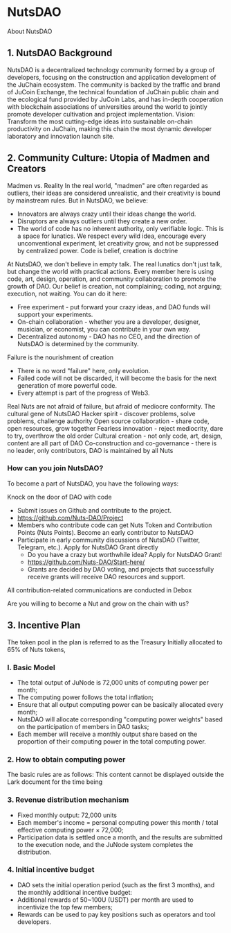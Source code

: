 # NutsDAO
About NutsDAO

## 1. NutsDAO Background
NutsDAO is a decentralized technology community formed by a group of developers, focusing on the construction and application development of the JuChain ecosystem.
The community is backed by the traffic and brand of JuCoin Exchange, the technical foundation of JuChain public chain and the ecological fund provided by JuCoin Labs, and has in-depth cooperation with blockchain associations of universities around the world to jointly promote developer cultivation and project implementation.
Vision: Transform the most cutting-edge ideas into sustainable on-chain productivity on JuChain, making this chain the most dynamic developer laboratory and innovation launch site.

## 2. Community Culture: Utopia of Madmen and Creators
Madmen vs. Reality
In the real world, "madmen" are often regarded as outliers, their ideas are considered unrealistic, and their creativity is bound by mainstream rules. But in NutsDAO, we believe:
  - Innovators are always crazy until their ideas change the world.
  - Disruptors are always outliers until they create a new order.
  - The world of code has no inherent authority, only verifiable logic.
  This is a space for lunatics. We respect every wild idea, encourage every unconventional experiment, let creativity grow, and not be suppressed by centralized power.
Code is belief, creation is doctrine

At NutsDAO, we don't believe in empty talk. The real lunatics don't just talk, but change the world with practical actions.
Every member here is using code, art, design, operation, and community collaboration to promote the growth of DAO.
Our belief is creation, not complaining; coding, not arguing; execution, not waiting.
You can do it here:
  
  - Free experiment - put forward your crazy ideas, and DAO funds will support your experiments.
  - On-chain collaboration - whether you are a developer, designer, musician, or economist, you can contribute in your own way.
  - Decentralized autonomy - DAO has no CEO, and the direction of NutsDAO is determined by the community.

  Failure is the nourishment of creation
  - There is no word "failure" here, only evolution.
  - Failed code will not be discarded, it will become the basis for the next generation of more powerful code.
  - Every attempt is part of the progress of Web3.
    
Real Nuts are not afraid of failure, but afraid of mediocre conformity.
The cultural gene of NutsDAO
Hacker spirit - discover problems, solve problems, challenge authority
Open source collaboration - share code, open resources, grow together
Fearless innovation - reject mediocrity, dare to try, overthrow the old order
Cultural creation - not only code, art, design, content are all part of DAO
Co-construction and co-governance - there is no leader, only contributors, DAO is maintained by all Nuts

### How can you join NutsDAO?

To become a part of NutsDAO, you have the following ways:

  Knock on the door of DAO with code
  - Submit issues on Github and contribute to the project.
  - https://github.com/Nuts-DAO/Project
  - Members who contribute code can get Nuts Token and Contribution Points (Nuts Points).
Become an early contributor to NutsDAO
- Participate in early community discussions of NutsDAO (Twitter, Telegram, etc.).
  Apply for NutsDAO Grant directly
  - Do you have a crazy but worthwhile idea? Apply for NutsDAO Grant!
  - https://github.com/Nuts-DAO/Start-here/
  - Grants are decided by DAO voting, and projects that successfully receive grants will receive DAO resources and support.

All contribution-related communications are conducted in Debox

Are you willing to become a Nut and grow on the chain with us?

## 3. Incentive Plan
The token pool in the plan is referred to as the Treasury
Initially allocated to 65% of Nuts tokens,

### I. Basic Model
  
  - The total output of JuNode is 72,000 units of computing power per month;
  - The computing power follows the total inflation;
  - Ensure that all output computing power can be basically allocated every month;
  - NutsDAO will allocate corresponding "computing power weights" based on the participation of members in DAO tasks;
  - Each member will receive a monthly output share based on the proportion of their computing power in the total computing power.

### 2. How to obtain computing power
The basic rules are as follows:
This content cannot be displayed outside the Lark document for the time being


### 3. Revenue distribution mechanism
  
  - Fixed monthly output: 72,000 units
  - Each member's income = personal computing power this month / total effective computing power × 72,000;
  - Participation data is settled once a month, and the results are submitted to the execution node, and the JuNode system completes the distribution.

### 4. Initial incentive budget
  
  - DAO sets the initial operation period (such as the first 3 months), and the monthly additional incentive budget:
  - Additional rewards of 50~100U (USDT) per month are used to incentivize the top few members;
  - Rewards can be used to pay key positions such as operators and tool developers.

